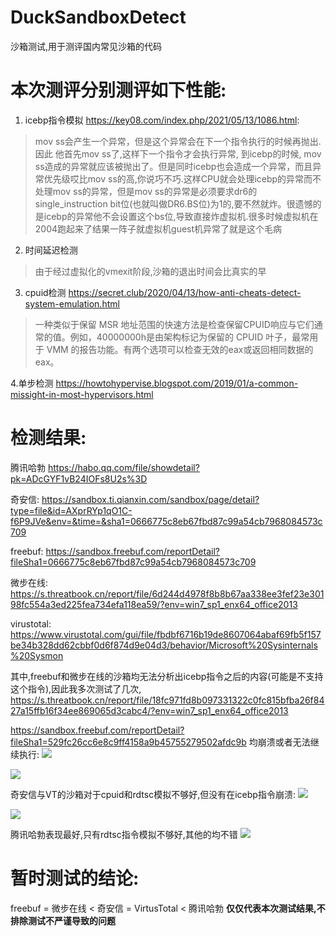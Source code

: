 # DuckSandboxDetect
 沙箱测试,用于测评国内常见沙箱的代码
 
# 本次测评分别测评如下性能:
1. icebp指令模拟
https://key08.com/index.php/2021/05/13/1086.html:
> mov ss会产生一个异常，但是这个异常会在下一个指令执行的时候再抛出.因此 他首先mov ss了,这样下一个指令才会执行异常, 到icebp的时候, mov ss造成的异常就应该被抛出了。但是同时icebp也会造成一个异常，而且异常优先级哎比mov ss的高,你说巧不巧.这样CPU就会处理icebp的异常而不处理mov ss的异常，但是mov ss的异常是必须要求dr6的single_instruction bit位(也就叫做DR6.BS位)为1的,要不然就炸。很遗憾的是icebp的异常他不会设置这个bs位,导致直接炸虚拟机.很多时候虚拟机在2004跑起来了结果一阵子就虚拟机guest机异常了就是这个毛病

2. 时间延迟检测
> 由于经过虚拟化的vmexit阶段,沙箱的退出时间会比真实的早

3. cpuid检测
https://secret.club/2020/04/13/how-anti-cheats-detect-system-emulation.html
> 一种类似于保留 MSR 地址范围的快速方法是检查保留CPUID响应与它们通常的值。例如，40000000h是由架构标记为保留的 CPUID 叶子，最常用于 VMM 的报告功能。有两个选项可以检查无效的eax或返回相同数据的eax。

4.单步检测
https://howtohypervise.blogspot.com/2019/01/a-common-missight-in-most-hypervisors.html

# 检测结果:

腾讯哈勃
https://habo.qq.com/file/showdetail?pk=ADcGYF1vB24IOFs8U2s%3D

奇安信:
https://sandbox.ti.qianxin.com/sandbox/page/detail?type=file&id=AXprRYp1qO1C-f6P9JVe&env=&time=&sha1=0666775c8eb67fbd87c99a54cb7968084573c709

freebuf:
https://sandbox.freebuf.com/reportDetail?fileSha1=0666775c8eb67fbd87c99a54cb7968084573c709

微步在线:
https://s.threatbook.cn/report/file/6d244d4978f8b8b67aa338ee3fef23e30198fc554a3ed225fea734efa118ea59/?env=win7_sp1_enx64_office2013

virustotal:
https://www.virustotal.com/gui/file/fbdbf6716b19de8607064abaf69fb5f157be34b328dd62cbbf0d6f874d9e04d3/behavior/Microsoft%20Sysinternals%20Sysmon

其中,freebuf和微步在线的沙箱均无法分析出icebp指令之后的内容(可能是不支持这个指令),因此我多次测试了几次,
https://s.threatbook.cn/report/file/18fc971fd8b097331322c0fc815bfba26f8427a15ffb16f34ee869065d3cabc4/?env=win7_sp1_enx64_office2013

https://sandbox.freebuf.com/reportDetail?fileSha1=529fc26cc6e8c9ff4158a9b45755279502afdc9b
均崩溃或者无法继续执行:
![](https://key08.com/usr/uploads/2021/07/2918362663.png)

![](https://key08.com/usr/uploads/2021/07/315797688.png)

奇安信与VT的沙箱对于cpuid和rdtsc模拟不够好,但没有在icebp指令崩溃:
![](https://key08.com/usr/uploads/2021/07/1932825589.png)

![](https://key08.com/usr/uploads/2021/07/1626874842.png)

腾讯哈勃表现最好,只有rdtsc指令模拟不够好,其他的均不错
![](https://key08.com/usr/uploads/2021/07/2370001926.png)

# 暂时测试的结论:
freebuf = 微步在线 < 奇安信 = VirtusTotal < 腾讯哈勃
**仅仅代表本次测试结果,不排除测试不严谨导致的问题**